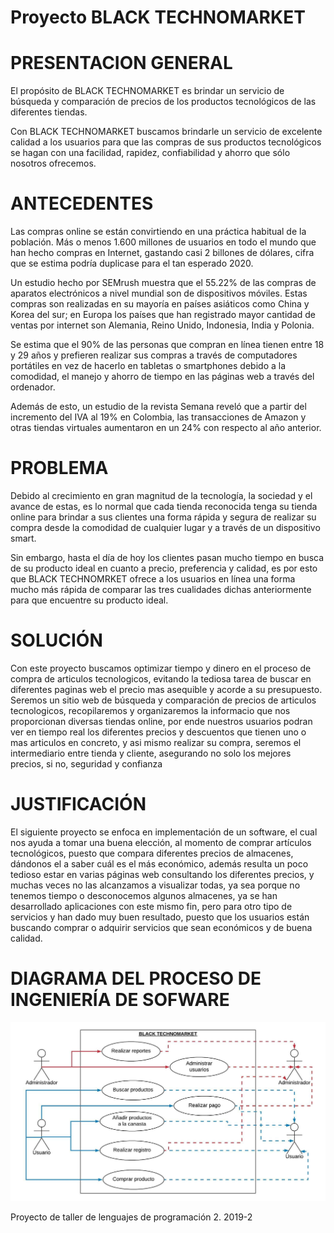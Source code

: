 # Proyecto BLACK TECHNOMARKET

# PRESENTACION GENERAL 

El propósito de BLACK TECHNOMARKET es brindar un servicio de búsqueda y comparación de precios de los productos tecnológicos de las diferentes tiendas. 

Con BLACK TECHNOMARKET buscamos brindarle un servicio de excelente calidad a los usuarios para que las compras de sus productos tecnológicos se hagan con una facilidad, rapidez, confiabilidad y ahorro que sólo nosotros ofrecemos. 

# ANTECEDENTES

Las compras online se están convirtiendo en una práctica habitual  de la población. Más o menos 1.600 millones de usuarios en todo el mundo que han hecho compras en Internet, gastando casi 2 billones de dólares, cifra que se estima podría duplicase para el tan esperado 2020.

Un estudio hecho por SEMrush muestra que el 55.22% de las compras de aparatos electrónicos a nivel mundial son de dispositivos móviles. Estas compras son realizadas en su mayoría en países asiáticos como China y Korea del sur; en Europa los países que han registrado mayor cantidad de ventas por internet son Alemania, Reino Unido, Indonesia, India y Polonia.

Se estima que el 90% de las personas que compran en línea tienen entre 18 y 29 años y prefieren realizar sus compras a través de computadores portátiles en vez de hacerlo en tabletas o smartphones debido a la comodidad, el manejo y ahorro de tiempo en las páginas web a través del ordenador.

Además de esto, un estudio de la revista Semana reveló que a partir del incremento del IVA al 19% en Colombia, las transacciones de Amazon y otras tiendas virtuales aumentaron en un 24% con respecto al año anterior.

# PROBLEMA

Debido al crecimiento en gran magnitud de la tecnología, la sociedad y el avance de estas, es lo normal que cada tienda reconocida tenga su tienda online para brindar a sus clientes una forma rápida y segura de realizar su compra desde la comodidad de cualquier lugar y a través de un dispositivo smart.

Sin embargo, hasta el día de hoy los clientes pasan mucho tiempo en busca de su producto ideal en cuanto a precio, preferencia y calidad, es por esto que BLACK TECHNOMRKET ofrece a los usuarios en línea una forma mucho más rápida de comparar las tres cualidades dichas anteriormente para que encuentre su producto ideal.

# SOLUCIÓN

Con este proyecto buscamos optimizar tiempo y dinero en el proceso de compra de articulos tecnologicos, evitando la tediosa tarea de buscar en diferentes paginas web el precio mas asequible y acorde a su presupuesto.
Seremos un sitio web de búsqueda y comparación de precios de articulos tecnologicos, recopilaremos y organizaremos la informacio que nos proporcionan diversas tiendas online, por ende nuestros usuarios podran ver en tiempo real los diferentes precios y descuentos que tienen uno o mas articulos en concreto, y asi mismo realizar su compra, seremos el intermediario entre tienda y cliente, asegurando no solo los mejores precios, si no, seguridad y confianza 

# JUSTIFICACIÓN

El siguiente proyecto se enfoca en implementación de un software, el cual nos ayuda a tomar una buena elección, al momento de comprar artículos tecnológicos, puesto que compara diferentes precios de almacenes, dándonos el a saber cuál es el más económico, además resulta un poco tedioso estar en varias páginas web consultando los diferentes precios, y muchas veces no las alcanzamos a visualizar todas, ya sea porque no tenemos tiempo o desconocemos algunos almacenes, ya se han desarrollado aplicaciones con este mismo fin, pero para otro tipo de servicios y han dado muy buen resultado, puesto que los usuarios están buscando comprar o adquirir servicios que sean económicos y de buena calidad.

# DIAGRAMA DEL PROCESO DE INGENIERÍA DE SOFWARE

![Diagrama_Casosdeuso](Diagrama_Casosdeuso.jpeg)

Proyecto de taller de lenguajes de programación 2. 2019-2
